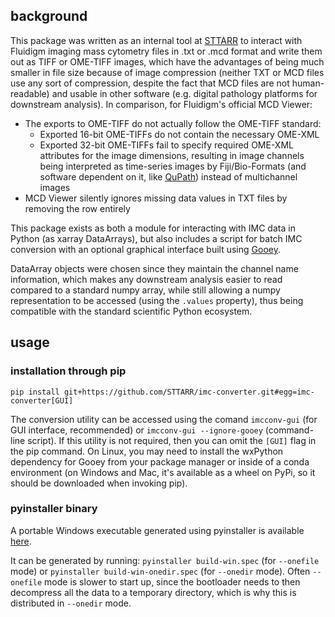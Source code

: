 ## background

This package was written as an internal tool at [STTARR](https://sttarr.com) to interact with Fluidigm imaging mass cytometry files in .txt or .mcd format and write them out as TIFF or OME-TIFF images, which have the advantages of being much smaller in file size because of image compression (neither TXT or MCD files use any sort of compression, despite the fact that MCD files are not human-readable) and usable in other software (e.g. digital pathology platforms for downstream analysis). In comparison, for Fluidigm's official MCD Viewer:

- The exports to OME-TIFF do not actually follow the OME-TIFF standard:
    - Exported 16-bit OME-TIFFs do not contain the necessary OME-XML
    - Exported 32-bit OME-TIFFs fail to specify required OME-XML attributes for the image dimensions, resulting in image channels being interpreted as time-series images by Fiji/Bio-Formats (and software dependent on it, like [QuPath](https://qupath.github.io/)) instead of multichannel images
- MCD Viewer silently ignores missing data values in TXT files by removing the row entirely

This package exists as both a module for interacting with IMC data in Python (as xarray DataArrays), but also includes a script for batch IMC conversion with an optional graphical interface built using [Gooey](https://qupath.github.io/). 

DataArray objects were chosen since they maintain the channel name information, which makes any downstream analysis easier to read compared to a standard numpy array, while still allowing a numpy representation to be accessed (using the `.values` property), thus being compatible with the standard scientific Python ecosystem.

## usage

### installation through pip

`pip install git+https://github.com/STTARR/imc-converter.git#egg=imc-converter[GUI]`

The conversion utility can be accessed using the comand `imcconv-gui` (for GUI interface, recommended) or `imcconv-gui --ignore-gooey` (command-line script). If this utility is not required, then you can omit the `[GUI]` flag in the pip command. On Linux, you may need to install the wxPython dependency for Gooey from your package manager or inside of a conda environment (on Windows and Mac, it's available as a wheel on PyPi, so it should be downloaded when invoking pip).

### pyinstaller binary

A portable Windows executable generated using pyinstaller is available [here](https://github.com/STTARR/imc-converter/releases).

It can be generated by running: `pyinstaller build-win.spec` (for `--onefile` mode) or `pyinstaller build-win-onedir.spec` (for `--onedir` mode). Often `--onefile` mode is slower to start up, since the bootloader needs to then decompress all the data to a temporary directory, which is why this is distributed in `--onedir` mode.